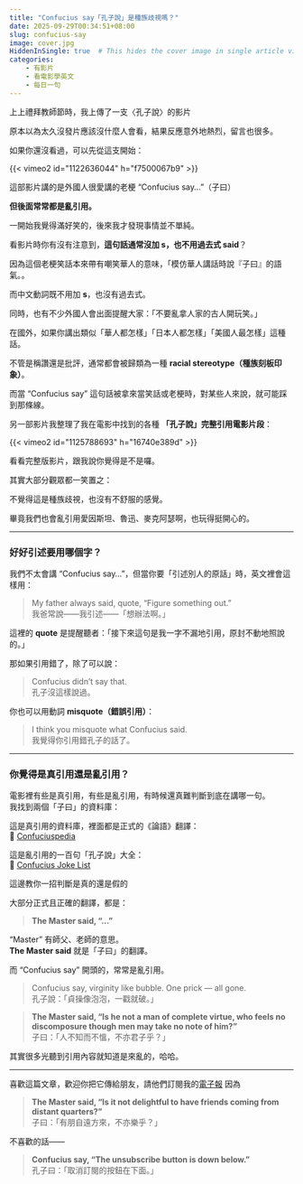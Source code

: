 ```yaml
---
title: "Confucius say「孔子說」是種族歧視嗎？"
date: 2025-09-29T00:34:51+08:00
slug: confucius-say
image: cover.jpg
HiddenInSingle: true  # This hides the cover image in single article view
categories:
    - 有影片
    - 看電影學英文
    - 每日一句
---
```


上上禮拜教師節時，我上傳了一支〈孔子說〉的影片

原本以為太久沒發片應該沒什麼人會看，結果反應意外地熱烈，留言也很多。  

如果你還沒看過，可以先從這支開始：

{{< vimeo2 id="1122636044" h="f7500067b9" >}}

這部影片講的是外國人很愛講的老梗 “Confucius say…”（子曰）  

**但後面常常都是亂引用。**

一開始我覺得滿好笑的，後來我才發現事情並不單純。

看影片時你有沒有注意到，**這句話通常沒加 s，也不用過去式 said**？  

因為這個老梗笑話本來帶有嘲笑華人的意味，「模仿華人講話時說『子曰』的語氣。。  

而中文動詞既不用加 **s**，也沒有過去式。

同時，也有不少外國人會出面提醒大家：「不要亂拿人家的古人開玩笑。」

在國外，如果你講出類似「華人都怎樣」「日本人都怎樣」「美國人最怎樣」這種話。

不管是稱讚還是批評，通常都會被歸類為一種 **racial stereotype（種族刻板印象）**。

而當 “Confucius say” 這句話被拿來當笑話或老梗時，對某些人來說，就可能踩到那條線。

另一部影片我整理了我在電影中找到的各種 **「孔子說」完整引用電影片段**：

{{< vimeo2 id="1125788693" h="16740e389d" >}}

看看完整版影片，跟我說你覺得是不是囉。

其實大部分觀眾都一笑置之：  

不覺得這是種族歧視，也沒有不舒服的感覺。

畢竟我們也會亂引用愛因斯坦、魯迅、麥克阿瑟啊，也玩得挺開心的。

---

### 好好引述要用哪個字？

我們不太會講 “Confucius say…”，但當你要「引述別人的原話」時，英文裡會這樣用：

> My father always said, quote, “Figure something out.”  
> 我爸常說——我引述——「想辦法啊。」

這裡的 **quote** 是提醒聽者：「接下來這句是我一字不漏地引用，原封不動地照說的。」

那如果引用錯了，除了可以說：

> Confucius didn’t say that.  
> 孔子沒這樣說過。

你也可以用動詞 **misquote（錯誤引用）**：

> I think you misquote what Confucius said.  
> 我覺得你引用錯孔子的話了。

---

### 你覺得是真引用還是亂引用？

電影裡有些是真引用，有些是亂引用，有時候還真難判斷到底在講哪一句。  
我找到兩個「子曰」的資料庫：

這是真引用的資料庫，裡面都是正式的《論語》翻譯：  
🔗 [Confuciuspedia](https://confuciuspedia.com/quotes/)

這是亂引用的一百句「孔子說」大全：  
🔗 [Confucius Joke List](https://www.trees-and-lambdas.info/matushansky/confucius.html)

這邊教你一招判斷是真的還是假的

大部分正式且正確的翻譯，都是：

> **The Master said, “…”**

“Master” 有師父、老師的意思。  
**The Master said** 就是「子曰」的翻譯。

而 “Confucius say” 開頭的，常常是亂引用。

> Confucius say, virginity like bubble. One prick — all gone.  
> 孔子說：「貞操像泡泡，一戳就破。」

> **The Master said, “Is he not a man of complete virtue, who feels no discomposure though men may take no note of him?”**  
> 子曰：「人不知而不慍，不亦君子乎？」

其實很多光聽到引用內容就知道是來亂的，哈哈。

---

喜歡這篇文章，歡迎你把它傳給朋友，請他們訂閱我的[電子報](/newsletter-subscribe/)
因為  

> **The Master said, “Is it not delightful to have friends coming from distant quarters?”**  
> 子曰：「有朋自遠方來，不亦樂乎？」

不喜歡的話——  

> **Confucius say, “The unsubscribe button is down below.”**  
> 孔子曰：「取消訂閱的按鈕在下面。」

